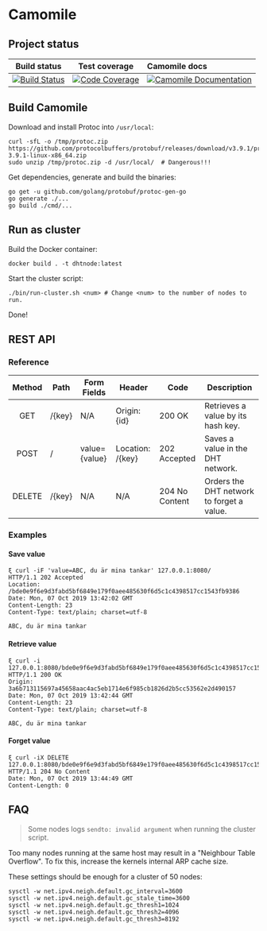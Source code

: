 Camomile
========

## Project status
| Build status | Test coverage | Camomile docs |
|:------------:|:-------------:|:--------------|
| [![Build Status](https://circleci.com/gh/optmzr/camomile.svg?style=svg)](https://circleci.com/gh/optmzr/camomile) | [![Code Coverage](https://codecov.io/gh/optmzr/camomile/branch/master/graph/badge.svg)](https://codecov.io/gh/optmzr/camomile) | [![Camomile Documentation](https://godoc.org/github.com/optmzr/camomile?status.svg)](https://godoc.org/github.com/optmzr/camomile) |

## Build Camomile
Download and install Protoc into `/usr/local`:
```
curl -sfL -o /tmp/protoc.zip https://github.com/protocolbuffers/protobuf/releases/download/v3.9.1/protoc-3.9.1-linux-x86_64.zip
sudo unzip /tmp/protoc.zip -d /usr/local/  # Dangerous!!!
```

Get dependencies, generate and build the binaries:
```
go get -u github.com/golang/protobuf/protoc-gen-go
go generate ./...
go build ./cmd/...
```

## Run as cluster
Build the Docker container:
```
docker build . -t dhtnode:latest
```

Start the cluster script:
```
./bin/run-cluster.sh <num> # Change <num> to the number of nodes to run.
```

Done!

## REST API
### Reference
| **Method** | **Path** | **Form Fields** | **Header**       | **Code**       | **Description**                           |
|:----------:|----------|-----------------|------------------|----------------|-------------------------------------------|
| GET        | /{key}   | N/A             | Origin: {id}     | 200 OK         | Retrieves a value by its hash key.        |
| POST       | /        | value={value}   | Location: /{key} | 202 Accepted   | Saves a value in the DHT network.         |
| DELETE     | /{key}   | N/A             | N/A              | 204 No Content | Orders the DHT network to forget a value. |

### Examples
#### Save value
```
ξ curl -iF 'value=ABC, du är mina tankar' 127.0.0.1:8080/
HTTP/1.1 202 Accepted
Location: /bde0e9f6e9d3fabd5bf6849e179f0aee485630f6d5c1c4398517cc1543fb9386
Date: Mon, 07 Oct 2019 13:42:02 GMT
Content-Length: 23
Content-Type: text/plain; charset=utf-8

ABC, du är mina tankar
```

#### Retrieve value
```
ξ curl -i 127.0.0.1:8080/bde0e9f6e9d3fabd5bf6849e179f0aee485630f6d5c1c4398517cc1543fb9386
HTTP/1.1 200 OK
Origin: 3a6b713115697a45658aac4ac5eb1714e6f985cb1826d2b5cc53562e2d490157
Date: Mon, 07 Oct 2019 13:42:44 GMT
Content-Length: 23
Content-Type: text/plain; charset=utf-8

ABC, du är mina tankar
```

#### Forget value
```
ξ curl -iX DELETE 127.0.0.1:8080/bde0e9f6e9d3fabd5bf6849e179f0aee485630f6d5c1c4398517cc1543fb9386
HTTP/1.1 204 No Content
Date: Mon, 07 Oct 2019 13:44:49 GMT
Content-Length: 0
```

## FAQ
> Some nodes logs `sendto: invalid argument` when running the cluster script.

Too many nodes running at the same host may result in a "Neighbour Table
Overflow". To fix this, increase the kernels internal ARP cache size.

These settings should be enough for a cluster of 50 nodes:
```
sysctl -w net.ipv4.neigh.default.gc_interval=3600
sysctl -w net.ipv4.neigh.default.gc_stale_time=3600
sysctl -w net.ipv4.neigh.default.gc_thresh1=1024
sysctl -w net.ipv4.neigh.default.gc_thresh2=4096
sysctl -w net.ipv4.neigh.default.gc_thresh3=8192
```
